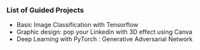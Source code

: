 ### List of Guided Projects
* Basic Image Classification with Tensorflow
* Graphic design: pop your Linkedin with 3D effect using Canva
* Deep Learning with PyTorch : Generative Adversarial Network
